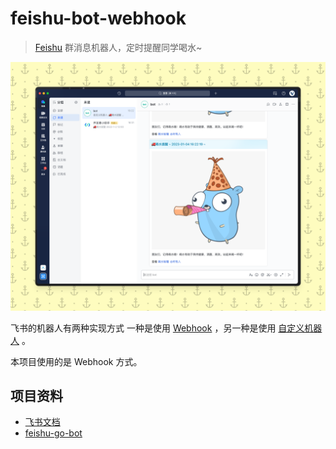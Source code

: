 # feishu-bot-webhook

>  [Feishu](https://www.feishu.cn/) 群消息机器人，定时提醒同学喝水~

![alt text](./doc/capture.png "Title")



飞书的机器人有两种实现方式 一种是使用 [Webhook](https://open.feishu.cn/document/ukTMukTMukTM/ucTM5YjL3ETO24yNxkjN?lang=zh-CN) ，另一种是使用 [自定义机器人](https://open.feishu.cn/document/ukTMukTMukTM/uATM04CMxQjLwEDN) 。

本项目使用的是 Webhook 方式。


## 项目资料

- [飞书文档](https://open.feishu.cn/document/ukTMukTMukTM/ucTM5YjL3ETO24yNxkjN?lang=zh-CN)
- [feishu-go-bot](https://github.com/CatchZeng/feishu)
